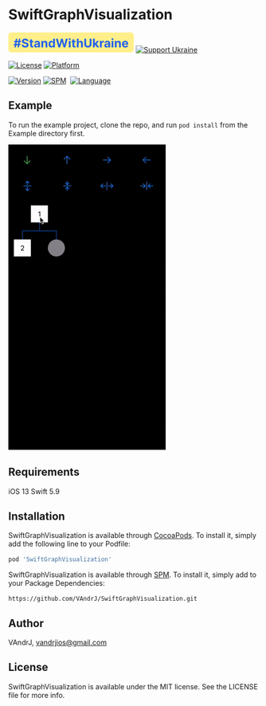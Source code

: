 # SwiftGraphVisualization


[![StandWithUkraine](https://raw.githubusercontent.com/vshymanskyy/StandWithUkraine/main/badges/StandWithUkraine.svg)](https://github.com/vshymanskyy/StandWithUkraine/blob/main/docs/README.md)
[![Support Ukraine](https://img.shields.io/badge/Support-Ukraine-FFD500?style=flat&labelColor=005BBB)](https://opensource.fb.com/support-ukraine)


[![License](https://img.shields.io/cocoapods/l/SwiftGraphVisualization.svg?style=flat)](https://cocoapods.org/pods/SwiftGraphVisualization)
[![Platform](https://img.shields.io/cocoapods/p/SwiftGraphVisualization.svg?style=flat)](https://cocoapods.org/pods/SwiftGraphVisualization)



[![Version](https://img.shields.io/cocoapods/v/SwiftGraphVisualization.svg?style=flat)](https://cocoapods.org/pods/SwiftGraphVisualization)
[![SPM](https://img.shields.io/badge/SPM-compatible-limegreen.svg?style=flat)](https://github.com/apple/swift-package-manager)
&nbsp;[![Language](https://img.shields.io/badge/language-Swift-orangered.svg?style=flat)](https://cocoapods.org/pods/SwiftGraphVisualization)

## Example

To run the example project, clone the repo, and run `pod install` from the Example directory first.

![Example](https://raw.githubusercontent.com/VAndrJ/SwiftGraphVisualization/master/Resources/example.gif)

## Requirements

iOS 13
Swift 5.9

## Installation

SwiftGraphVisualization is available through [CocoaPods](https://cocoapods.org). To install
it, simply add the following line to your Podfile:

```ruby
pod 'SwiftGraphVisualization'
```


SwiftGraphVisualization is available through [SPM](https://github.com/apple/swift-package-manager). To install
it, simply add to your Package Dependencies:

```
https://github.com/VAndrJ/SwiftGraphVisualization.git
```

## Author

VAndrJ, vandrjios@gmail.com

## License

SwiftGraphVisualization is available under the MIT license. See the LICENSE file for more info.

